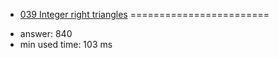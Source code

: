 + [039 Integer right triangles](http://projecteuler.net/problem=39)
========================

- answer: 840 
- min used time: 103 ms

